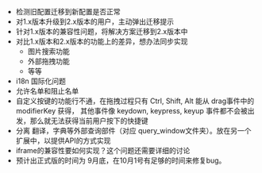 * 检测旧配置迁移到新配置是否正常
* 对1.x版本升级到2.x版本的用户，主动弹出迁移提示
* 针对1.x版本的兼容性问题，将解决方案迁移到2.x版本中
* 对比1.x版本和2.x版本的功能上的差异，想办法同步实现
    * 图片搜索功能
    * 外部拖拽功能
    * 等等
* i18n 国际化问题
* 允许名单和阻止名单
* 自定义按键的功能行不通，在拖拽过程只有 Ctrl, Shift, Alt 能从 drag事件中的 modifierKey 获得， 其他事件像 keydown, keypress, keyup 事件都不会被出发，那么就无法获得当前用户按下的快捷键
* 分离 翻译，字典等外部查询部件（对应 query_window文件夹）。放在另一个扩展中，以提供API的方式实现
* iframe的兼容性要如何实现？这个问题还需要详细的讨论
* 预计出正式版的时间为 9月底，在10月1号有足够的时间来修复bug。